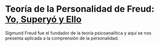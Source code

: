 # Teoría de la Personalidad de Freud: [Yo, Superyó y Ello](https://www.youtube.com/watch?v=v2hDEhQnCzA)

Sigmund Freud fue el fundador de la teoría psicoanalítica y aquí se nos presenta aplicada a la comprensión de la personalidad.
